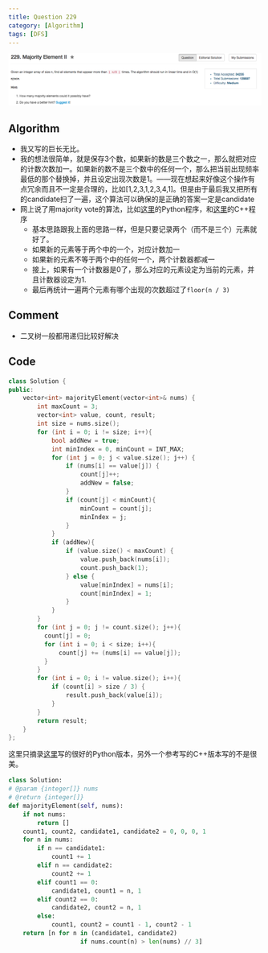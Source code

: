 ```yaml
---
title: Question 229
category: [Algorithm]
tags: [DFS]
---
```


![Description](../Assets/Figure/question229.png)

## Algorithm 

- 我又写的巨长无比。
- 我的想法很简单，就是保存3个数，如果新的数是三个数之一，那么就把对应的计数次数加一。如果新的数不是三个数中的任何一个，那么把当前出现频率最低的那个替换掉，并且设定出现次数是1。——现在想起来好像这个操作有点冗余而且不一定是合理的，比如[1,2,3,1,2,3,4,1]。但是由于最后我又把所有的candidate扫了一遍，这个算法可以确保的是正确的答案一定是candidate
- 网上说了用majority vote的算法，比如[这里](https://discuss.leetcode.com/topic/17564/boyer-moore-majority-vote-algorithm-and-my-elaboration)的Python程序，和[这里](https://discuss.leetcode.com/topic/23689/my-o-n-time-solution-20ms/2)的C++程序
    - 基本思路跟我上面的思路一样，但是只要记录两个（而不是三个）元素就好了。
    - 如果新的元素等于两个中的一个，对应计数加一
    - 如果新的元素不等于两个中的任何一个，两个计数器都减一
    - 接上，如果有一个计数器是0了，那么对应的元素设定为当前的元素，并且计数器设定为1.
    - 最后再统计一遍两个元素有哪个出现的次数超过了`floor(n / 3)`

## Comment

- 二叉树一般都用递归比较好解决

## Code

```C++
class Solution {
public:
    vector<int> majorityElement(vector<int>& nums) {
        int maxCount = 3;
        vector<int> value, count, result;
        int size = nums.size();
        for (int i = 0; i != size; i++){
            bool addNew = true;
            int minIndex = 0, minCount = INT_MAX;
            for (int j = 0; j < value.size(); j++) {
                if (nums[i] == value[j]) {
                    count[j]++;
                    addNew = false;
                }
                if (count[j] < minCount){
                    minCount = count[j];
                    minIndex = j;
                }
            }
            if (addNew){
                if (value.size() < maxCount) {
                    value.push_back(nums[i]);
                    count.push_back(1);
                } else {
                    value[minIndex] = nums[i];
                    count[minIndex] = 1;
                }
            }
        }
        for (int j = 0; j != count.size(); j++){
          count[j] = 0;
          for (int i = 0; i < size; i++){
              count[j] += (nums[i] == value[j]);
          }
        } 
        for (int i = 0; i != value.size(); i++){
            if (count[i] > size / 3) {
                result.push_back(value[i]);
            }
        }
        return result;
    }
};
```

这里只摘录[这里](https://discuss.leetcode.com/topic/17564/boyer-moore-majority-vote-algorithm-and-my-elaboration)写的很好的Python版本，另外一个参考写的C++版本写的不是很美。

```Python
class Solution:
# @param {integer[]} nums
# @return {integer[]}
def majorityElement(self, nums):
    if not nums:
        return []
    count1, count2, candidate1, candidate2 = 0, 0, 0, 1
    for n in nums:
        if n == candidate1:
            count1 += 1
        elif n == candidate2:
            count2 += 1
        elif count1 == 0:
            candidate1, count1 = n, 1
        elif count2 == 0:
            candidate2, count2 = n, 1
        else:
            count1, count2 = count1 - 1, count2 - 1
    return [n for n in (candidate1, candidate2)
                    if nums.count(n) > len(nums) // 3]
```
